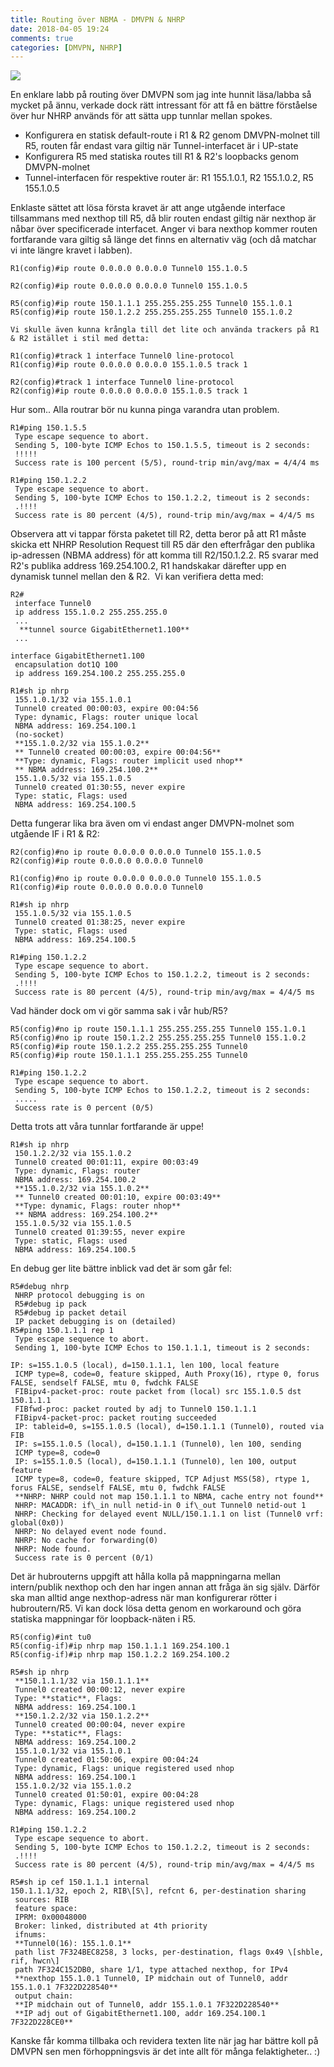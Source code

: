 ```yaml
---
title: Routing över NBMA - DMVPN & NHRP
date: 2018-04-05 19:24
comments: true
categories: [DMVPN, NHRP]
---
```

![](/assets/images/2018/04/Topologi.png)

En enklare labb på routing över DMVPN som jag inte hunnit läsa/labba så mycket på ännu, verkade dock rätt intressant för att få en bättre förståelse över hur NHRP används för att sätta upp tunnlar mellan spokes. 

*   Konfigurera en statisk default-route i R1 & R2 genom DMVPN-molnet till R5, routen får endast vara giltig när Tunnel-interfacet är i UP-state
*   Konfigurera R5 med statiska routes till R1 & R2's loopbacks genom DMVPN-molnet
*   Tunnel-interfacen för respektive router är: R1 155.1.0.1, R2 155.1.0.2, R5 155.1.0.5

Enklaste sättet att lösa första kravet är att ange utgående interface tillsammans med nexthop till R5, då blir routen endast giltig när nexthop är nåbar över specificerade interfacet. Anger vi bara nexthop kommer routen fortfarande vara giltig så länge det finns en alternativ väg (och då matchar vi inte längre kravet i labben).

```
R1(config)#ip route 0.0.0.0 0.0.0.0 Tunnel0 155.1.0.5

R2(config)#ip route 0.0.0.0 0.0.0.0 Tunnel0 155.1.0.5

R5(config)#ip route 150.1.1.1 255.255.255.255 Tunnel0 155.1.0.1
R5(config)#ip route 150.1.2.2 255.255.255.255 Tunnel0 155.1.0.2

Vi skulle även kunna krångla till det lite och använda trackers på R1 & R2 istället i stil med detta:

R1(config)#track 1 interface Tunnel0 line-protocol
R1(config)#ip route 0.0.0.0 0.0.0.0 155.1.0.5 track 1

R2(config)#track 1 interface Tunnel0 line-protocol
R2(config)#ip route 0.0.0.0 0.0.0.0 155.1.0.5 track 1
```

Hur som.. Alla routrar bör nu kunna pinga varandra utan problem.

```
R1#ping 150.1.5.5
 Type escape sequence to abort.
 Sending 5, 100-byte ICMP Echos to 150.1.5.5, timeout is 2 seconds:
 !!!!!
 Success rate is 100 percent (5/5), round-trip min/avg/max = 4/4/4 ms

R1#ping 150.1.2.2
 Type escape sequence to abort.
 Sending 5, 100-byte ICMP Echos to 150.1.2.2, timeout is 2 seconds:
 .!!!!
 Success rate is 80 percent (4/5), round-trip min/avg/max = 4/4/5 ms
```

Observera att vi tappar första paketet till R2, detta beror på att R1 måste skicka ett NHRP Resolution Request till R5 där den efterfrågar den publika ip-adressen (NBMA address) för att komma till R2/150.1.2.2. R5 svarar med R2's publika address 169.254.100.2, R1 handskakar därefter upp en dynamisk tunnel mellan den & R2.  Vi kan verifiera detta med:

```
R2#
 interface Tunnel0
 ip address 155.1.0.2 255.255.255.0
 ...
  **tunnel source GigabitEthernet1.100**
 ...

interface GigabitEthernet1.100
 encapsulation dot1Q 100
 ip address 169.254.100.2 255.255.255.0

R1#sh ip nhrp
 155.1.0.1/32 via 155.1.0.1
 Tunnel0 created 00:00:03, expire 00:04:56
 Type: dynamic, Flags: router unique local
 NBMA address: 169.254.100.1
 (no-socket)
 **155.1.0.2/32 via 155.1.0.2**
 ** Tunnel0 created 00:00:03, expire 00:04:56**
 **Type: dynamic, Flags: router implicit used nhop** 
 ** NBMA address: 169.254.100.2**
 155.1.0.5/32 via 155.1.0.5
 Tunnel0 created 01:30:55, never expire
 Type: static, Flags: used
 NBMA address: 169.254.100.5
```

Detta fungerar lika bra även om vi endast anger DMVPN-molnet som utgående IF i R1 & R2:

```
R2(config)#no ip route 0.0.0.0 0.0.0.0 Tunnel0 155.1.0.5
R2(config)#ip route 0.0.0.0 0.0.0.0 Tunnel0

R1(config)#no ip route 0.0.0.0 0.0.0.0 Tunnel0 155.1.0.5
R1(config)#ip route 0.0.0.0 0.0.0.0 Tunnel0

R1#sh ip nhrp
 155.1.0.5/32 via 155.1.0.5
 Tunnel0 created 01:38:25, never expire
 Type: static, Flags: used
 NBMA address: 169.254.100.5

R1#ping 150.1.2.2
 Type escape sequence to abort.
 Sending 5, 100-byte ICMP Echos to 150.1.2.2, timeout is 2 seconds:
 .!!!!
 Success rate is 80 percent (4/5), round-trip min/avg/max = 4/4/5 ms
```

Vad händer dock om vi gör samma sak i vår hub/R5?

```
R5(config)#no ip route 150.1.1.1 255.255.255.255 Tunnel0 155.1.0.1
R5(config)#no ip route 150.1.2.2 255.255.255.255 Tunnel0 155.1.0.2
R5(config)#ip route 150.1.2.2 255.255.255.255 Tunnel0
R5(config)#ip route 150.1.1.1 255.255.255.255 Tunnel0

R1#ping 150.1.2.2
 Type escape sequence to abort.
 Sending 5, 100-byte ICMP Echos to 150.1.2.2, timeout is 2 seconds:
 .....
 Success rate is 0 percent (0/5)
```
Detta trots att våra tunnlar fortfarande är uppe!

```
R1#sh ip nhrp
 150.1.2.2/32 via 155.1.0.2
 Tunnel0 created 00:01:11, expire 00:03:49
 Type: dynamic, Flags: router
 NBMA address: 169.254.100.2
 **155.1.0.2/32 via 155.1.0.2**
 ** Tunnel0 created 00:01:10, expire 00:03:49**
 **Type: dynamic, Flags: router nhop** 
 ** NBMA address: 169.254.100.2**
 155.1.0.5/32 via 155.1.0.5
 Tunnel0 created 01:39:55, never expire
 Type: static, Flags: used
 NBMA address: 169.254.100.5
```
En debug ger lite bättre inblick vad det är som går fel:

```
R5#debug nhrp
 NHRP protocol debugging is on
 R5#debug ip pack
 R5#debug ip packet detail
 IP packet debugging is on (detailed)
R5#ping 150.1.1.1 rep 1
 Type escape sequence to abort.
 Sending 1, 100-byte ICMP Echos to 150.1.1.1, timeout is 2 seconds:

IP: s=155.1.0.5 (local), d=150.1.1.1, len 100, local feature
 ICMP type=8, code=0, feature skipped, Auth Proxy(16), rtype 0, forus FALSE, sendself FALSE, mtu 0, fwdchk FALSE
 FIBipv4-packet-proc: route packet from (local) src 155.1.0.5 dst 150.1.1.1
 FIBfwd-proc: packet routed by adj to Tunnel0 150.1.1.1
 FIBipv4-packet-proc: packet routing succeeded
 IP: tableid=0, s=155.1.0.5 (local), d=150.1.1.1 (Tunnel0), routed via FIB
 IP: s=155.1.0.5 (local), d=150.1.1.1 (Tunnel0), len 100, sending
 ICMP type=8, code=0
 IP: s=155.1.0.5 (local), d=150.1.1.1 (Tunnel0), len 100, output feature
 ICMP type=8, code=0, feature skipped, TCP Adjust MSS(58), rtype 1, forus FALSE, sendself FALSE, mtu 0, fwdchk FALSE
 **NHRP: NHRP could not map 150.1.1.1 to NBMA, cache entry not found**
 NHRP: MACADDR: if\_in null netid-in 0 if\_out Tunnel0 netid-out 1
 NHRP: Checking for delayed event NULL/150.1.1.1 on list (Tunnel0 vrf: global(0x0))
 NHRP: No delayed event node found.
 NHRP: No cache for forwarding(0)
 NHRP: Node found.
 Success rate is 0 percent (0/1)
```

Det är hubrouterns uppgift att hålla kolla på mappningarna mellan intern/publik nexthop och den har ingen annan att fråga än sig själv. Därför ska man alltid ange nexthop-adress när man konfigurerar rötter i hubroutern/R5. Vi kan dock lösa detta genom en workaround och göra statiska mappningar för loopback-näten i R5.

```
R5(config)#int tu0
R5(config-if)#ip nhrp map 150.1.1.1 169.254.100.1
R5(config-if)#ip nhrp map 150.1.2.2 169.254.100.2

R5#sh ip nhrp
 **150.1.1.1/32 via 150.1.1.1**
 Tunnel0 created 00:00:12, never expire
 Type: **static**, Flags:
 NBMA address: 169.254.100.1
 **150.1.2.2/32 via 150.1.2.2**
 Tunnel0 created 00:00:04, never expire
 Type: **static**, Flags:
 NBMA address: 169.254.100.2
 155.1.0.1/32 via 155.1.0.1
 Tunnel0 created 01:50:06, expire 00:04:24
 Type: dynamic, Flags: unique registered used nhop
 NBMA address: 169.254.100.1
 155.1.0.2/32 via 155.1.0.2
 Tunnel0 created 01:50:01, expire 00:04:28
 Type: dynamic, Flags: unique registered used nhop
 NBMA address: 169.254.100.2

R1#ping 150.1.2.2
 Type escape sequence to abort.
 Sending 5, 100-byte ICMP Echos to 150.1.2.2, timeout is 2 seconds:
 .!!!!
 Success rate is 80 percent (4/5), round-trip min/avg/max = 4/4/5 ms

R5#sh ip cef 150.1.1.1 internal
150.1.1.1/32, epoch 2, RIB\[S\], refcnt 6, per-destination sharing
 sources: RIB 
 feature space:
 IPRM: 0x00048000
 Broker: linked, distributed at 4th priority
 ifnums:
 **Tunnel0(16): 155.1.0.1**
 path list 7F324BEC8258, 3 locks, per-destination, flags 0x49 \[shble, rif, hwcn\]
 path 7F324C152DB0, share 1/1, type attached nexthop, for IPv4
 **nexthop 155.1.0.1 Tunnel0, IP midchain out of Tunnel0, addr 155.1.0.1 7F322D228540**
 output chain:
 **IP midchain out of Tunnel0, addr 155.1.0.1 7F322D228540**
 **IP adj out of GigabitEthernet1.100, addr 169.254.100.1 7F322D228CE0**
```
Kanske får komma tillbaka och revidera texten lite när jag har bättre koll på DMVPN sen men förhoppningsvis är det inte allt för många felaktigheter.. :)
